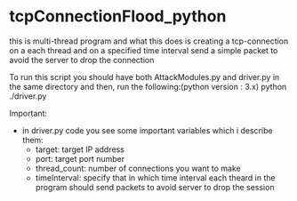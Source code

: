 # tcpConnectionFlood_python
this is multi-thread program and what this does is creating a tcp-connection on a each thread and on a specified time interval send a simple packet to avoid the server to drop the connection

To run this script you should have both AttackModules.py and driver.py in the same directory and then,
run the following:(python version : 3.x)
  python ./driver.py
  
  
Important:
  + in driver.py code you see some important variables which i describe them:
      + target: target IP address
      + port: target port number
      + thread_count: number of connections you want to make 
      + timeInterval: specify that in which time interval each theard in the program should send packets to avoid server to drop the session
      
